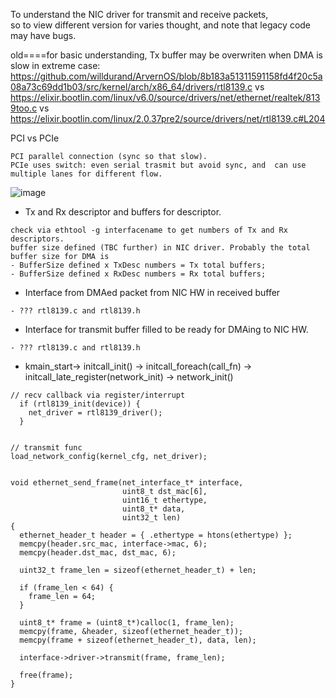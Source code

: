 To understand the NIC driver for transmit and receive packets,   
so to view different version for varies thought, and note that legacy code  may have bugs.


old====for basic understanding, Tx buffer may be overwriten when DMA is slow in extreme case:
https://github.com/willdurand/ArvernOS/blob/8b183a51311591158fd4f20c5a08a73c69dd1b03/src/kernel/arch/x86_64/drivers/rtl8139.c
vs
https://elixir.bootlin.com/linux/v6.0/source/drivers/net/ethernet/realtek/8139too.c
vs
https://elixir.bootlin.com/linux/2.0.37pre2/source/drivers/net/rtl8139.c#L204

PCI vs PCIe  
```
PCI parallel connection (sync so that slow).  
PCIe uses switch: even serial trasmit but avoid sync, and  can use multiple lanes for different flow.
```
![image](https://github.com/upempty/pynote/assets/52414719/b80c8559-fd91-460a-9142-5a056e71d3db)


- Tx and Rx descriptor and buffers for descriptor.
```
check via ethtool -g interfacename to get numbers of Tx and Rx descriptors.
buffer size defined (TBC further) in NIC driver. Probably the total buffer size for DMA is
- BufferSize defined x TxDesc numbers = Tx total buffers;
- BufferSize defined x RxDesc numbers = Rx total buffers;

```
- Interface from DMAed packet from NIC HW in received buffer
```
- ??? rtl8139.c and rtl8139.h
```
- Interface for transmit buffer filled to be ready for DMAing to NIC HW.
```
- ??? rtl8139.c and rtl8139.h
```
- kmain_start-> initcall_init() -> initcall_foreach(call_fn) -> initcall_late_register(network_init) -> network_init()

```
// recv callback via register/interrupt
  if (rtl8139_init(device)) {
    net_driver = rtl8139_driver();
  }


// transmit func
load_network_config(kernel_cfg, net_driver);


void ethernet_send_frame(net_interface_t* interface,
                         uint8_t dst_mac[6],
                         uint16_t ethertype,
                         uint8_t* data,
                         uint32_t len)
{
  ethernet_header_t header = { .ethertype = htons(ethertype) };
  memcpy(header.src_mac, interface->mac, 6);
  memcpy(header.dst_mac, dst_mac, 6);

  uint32_t frame_len = sizeof(ethernet_header_t) + len;

  if (frame_len < 64) {
    frame_len = 64;
  }

  uint8_t* frame = (uint8_t*)calloc(1, frame_len);
  memcpy(frame, &header, sizeof(ethernet_header_t));
  memcpy(frame + sizeof(ethernet_header_t), data, len);

  interface->driver->transmit(frame, frame_len);

  free(frame);
}
```
